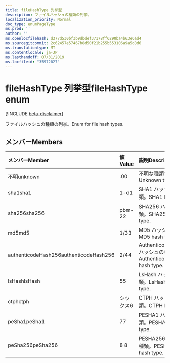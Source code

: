 ```yaml
---
title: fileHashType 列挙型
description: ファイルハッシュの種類の列挙。
localization_priority: Normal
doc_type: enumPageType
ms.prod: ''
author: ''
ms.openlocfilehash: d377d530bf3b9dbdef37178ff6290ba4b63e6ad4
ms.sourcegitcommit: 2c62457e57467b8d50f21b255b553106a9a5d8d6
ms.translationtype: MT
ms.contentlocale: ja-JP
ms.lasthandoff: 07/31/2019
ms.locfileid: "35972027"
---
```

# <a name="filehashtype-enum"></a><span data-ttu-id="b1aba-103">fileHashType 列挙型</span><span class="sxs-lookup"><span data-stu-id="b1aba-103">fileHashType enum</span></span>

[!INCLUDE [beta-disclaimer](../../includes/beta-disclaimer.md)]

<span data-ttu-id="b1aba-104">ファイルハッシュの種類の列挙。</span><span class="sxs-lookup"><span data-stu-id="b1aba-104">Enum for file hash types.</span></span>

## <a name="members"></a><span data-ttu-id="b1aba-105">メンバー</span><span class="sxs-lookup"><span data-stu-id="b1aba-105">Members</span></span>

|<span data-ttu-id="b1aba-106">メンバー</span><span class="sxs-lookup"><span data-stu-id="b1aba-106">Member</span></span>|<span data-ttu-id="b1aba-107">値</span><span class="sxs-lookup"><span data-stu-id="b1aba-107">Value</span></span>|<span data-ttu-id="b1aba-108">説明</span><span class="sxs-lookup"><span data-stu-id="b1aba-108">Description</span></span>|
|:---|:---|:---|
|<span data-ttu-id="b1aba-109">不明</span><span class="sxs-lookup"><span data-stu-id="b1aba-109">unknown</span></span>|<span data-ttu-id="b1aba-110">.0</span><span class="sxs-lookup"><span data-stu-id="b1aba-110">0</span></span>|<span data-ttu-id="b1aba-111">不明な種類です。</span><span class="sxs-lookup"><span data-stu-id="b1aba-111">Unknown type.</span></span>|
|<span data-ttu-id="b1aba-112">sha1</span><span class="sxs-lookup"><span data-stu-id="b1aba-112">sha1</span></span>|<span data-ttu-id="b1aba-113">1-d</span><span class="sxs-lookup"><span data-stu-id="b1aba-113">1</span></span>|<span data-ttu-id="b1aba-114">SHA1 ハッシュの種類。</span><span class="sxs-lookup"><span data-stu-id="b1aba-114">SHA1 hash type.</span></span>|
|<span data-ttu-id="b1aba-115">sha256</span><span class="sxs-lookup"><span data-stu-id="b1aba-115">sha256</span></span>|<span data-ttu-id="b1aba-116">pbm-2</span><span class="sxs-lookup"><span data-stu-id="b1aba-116">2</span></span>| <span data-ttu-id="b1aba-117">SHA256 ハッシュの種類。</span><span class="sxs-lookup"><span data-stu-id="b1aba-117">SHA256 hash type.</span></span>|
|<span data-ttu-id="b1aba-118">md5</span><span class="sxs-lookup"><span data-stu-id="b1aba-118">md5</span></span>|<span data-ttu-id="b1aba-119">1/3</span><span class="sxs-lookup"><span data-stu-id="b1aba-119">3</span></span>| <span data-ttu-id="b1aba-120">MD5 ハッシュ型。</span><span class="sxs-lookup"><span data-stu-id="b1aba-120">MD5 hash type.</span></span>|
|<span data-ttu-id="b1aba-121">authenticodeHash256</span><span class="sxs-lookup"><span data-stu-id="b1aba-121">authenticodeHash256</span></span>|<span data-ttu-id="b1aba-122">2/4</span><span class="sxs-lookup"><span data-stu-id="b1aba-122">4</span></span>| <span data-ttu-id="b1aba-123">AuthenticodeHash256 ハッシュの種類。</span><span class="sxs-lookup"><span data-stu-id="b1aba-123">AuthenticodeHash256 hash type.</span></span>|
|<span data-ttu-id="b1aba-124">lsHash</span><span class="sxs-lookup"><span data-stu-id="b1aba-124">lsHash</span></span>|<span data-ttu-id="b1aba-125">5</span><span class="sxs-lookup"><span data-stu-id="b1aba-125">5</span></span>| <span data-ttu-id="b1aba-126">LsHash ハッシュの種類。</span><span class="sxs-lookup"><span data-stu-id="b1aba-126">LsHash hash type.</span></span>|
|<span data-ttu-id="b1aba-127">ctph</span><span class="sxs-lookup"><span data-stu-id="b1aba-127">ctph</span></span>|<span data-ttu-id="b1aba-128">シックス</span><span class="sxs-lookup"><span data-stu-id="b1aba-128">6</span></span>| <span data-ttu-id="b1aba-129">CTPH ハッシュの種類。</span><span class="sxs-lookup"><span data-stu-id="b1aba-129">CTPH hash type.</span></span>|
|<span data-ttu-id="b1aba-130">peSha1</span><span class="sxs-lookup"><span data-stu-id="b1aba-130">peSha1</span></span>|<span data-ttu-id="b1aba-131">7</span><span class="sxs-lookup"><span data-stu-id="b1aba-131">7</span></span>| <span data-ttu-id="b1aba-132">PESHA1 ハッシュの種類。</span><span class="sxs-lookup"><span data-stu-id="b1aba-132">PESHA1 hash type.</span></span>|
|<span data-ttu-id="b1aba-133">peSha256</span><span class="sxs-lookup"><span data-stu-id="b1aba-133">peSha256</span></span>|<span data-ttu-id="b1aba-134">8 </span><span class="sxs-lookup"><span data-stu-id="b1aba-134">8</span></span>| <span data-ttu-id="b1aba-135">PESHA256 ハッシュの種類。</span><span class="sxs-lookup"><span data-stu-id="b1aba-135">PESHA256 hash type.</span></span>|

